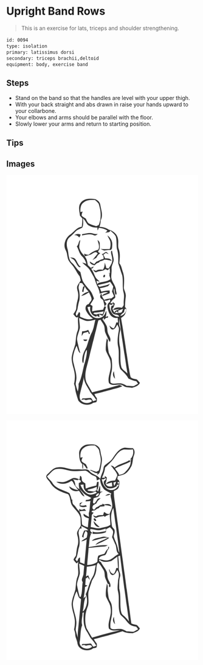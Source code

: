 # Upright Band Rows
> This is an exercise for lats, triceps and shoulder strengthening.

``` 
id: 0094 
type: isolation 
primary: latissimus dorsi 
secondary: triceps brachii,deltoid 
equipment: body, exercise band 
``` 

## Steps

 - Stand on the band so that the handles are level with your upper thigh.
 - With your back straight and abs drawn in raise your hands upward to your collarbone.
 - Your elbows and arms should be parallel with the floor.
 - Slowly lower your arms and return to starting position.

## Tips


## Images

![](./../svg/0094-relaxation.svg)

![](./../svg/0094-tension.svg)

